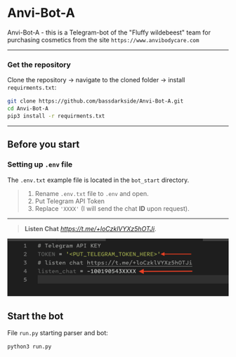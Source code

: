 # Anvi-Bot-A

Anvi-Bot-A - this is a Telegram-bot of the "Fluffy wildebeest" team for purchasing cosmetics from the site `https://www.anvibodycare.com`

---
### Get the repository
Clone the repository -> navigate to the cloned folder -> install `requirments.txt`:
```sh
git clone https://github.com/bassdarkside/Anvi-Bot-A.git
cd Anvi-Bot-A
pip3 install -r requirments.txt
```
---
## Before you start 
### Setting up `.env` file

The `.env.txt` example file is located in the `bot_start` directory.  
>1. Rename `.env.txt` file to `.env` and open.
>2. Put Telegram API Token
>3. Replace `'XXXX'` (I will send the chat **ID** upon request).  
---
>**Listen Chat** _<https://t.me/+loCzklVYXz5hOTJi>_.

![how to](img/how-to-env.png?raw=true "Title")


## Start the bot   

File `run.py` starting parser and bot:
```sh
python3 run.py
```